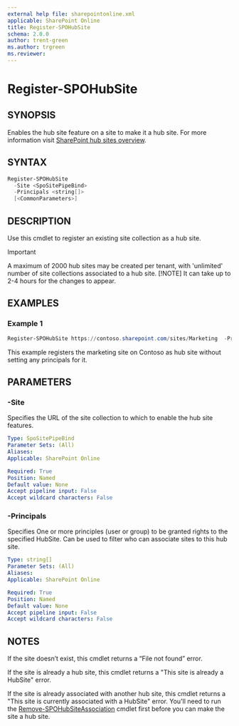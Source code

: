 ```yaml
---
external help file: sharepointonline.xml
applicable: SharePoint Online
title: Register-SPOHubSite
schema: 2.0.0
author: trent-green
ms.author: trgreen
ms.reviewer:
---
```


# Register-SPOHubSite

## SYNOPSIS

Enables the hub site feature on a site to make it a hub site. For more information visit [SharePoint hub sites overview](https://docs.microsoft.com/sharepoint/dev/features/hub-site/hub-site-overview).

## SYNTAX

```powershell
Register-SPOHubSite
  -Site <SpoSitePipeBind>  
  -Principals <string[]>
  [<CommonParameters>]
```

## DESCRIPTION

Use this cmdlet to register an existing site collection as a hub site.

> [!IMPORTANT]
> A maximum of 2000 hub sites may be created per tenant, with 'unlimited' number of site collections associated to a hub site.
> [!NOTE]
> It can take up to 2-4 hours for the changes to appear.

## EXAMPLES

### Example 1

```powershell
Register-SPOHubSite https://contoso.sharepoint.com/sites/Marketing  -Principals $null
```

This example registers the marketing site on Contoso as hub site without setting any principals for it.

## PARAMETERS

### -Site

Specifies the URL of the site collection to which to enable the hub site features.

```yaml
Type: SpoSitePipeBind
Parameter Sets: (All)
Aliases:
Applicable: SharePoint Online

Required: True
Position: Named
Default value: None
Accept pipeline input: False
Accept wildcard characters: False
```

### -Principals

Specifies One or more principles (user or group) to be granted rights to the specified HubSite. Can be used to filter who can associate sites to this hub site.

```yaml
Type: string[]
Parameter Sets: (All)
Aliases:
Applicable: SharePoint Online

Required: True
Position: Named
Default value: None
Accept pipeline input: False
Accept wildcard characters: False
```

## NOTES

If the site doesn’t exist, this cmdlet returns a “File not found” error.

If the site is already a hub site, this cmdlet returns a "This site is already a HubSite" error.

If the site is already associated with another hub site, this cmdlet returns a "This site is currently associated with a HubSite" error. You'll need to run the [Remove-SPOHubSiteAssociation](Remove-SPOHubSiteAssociation.md) cmdlet first before you can make the site a hub site.
